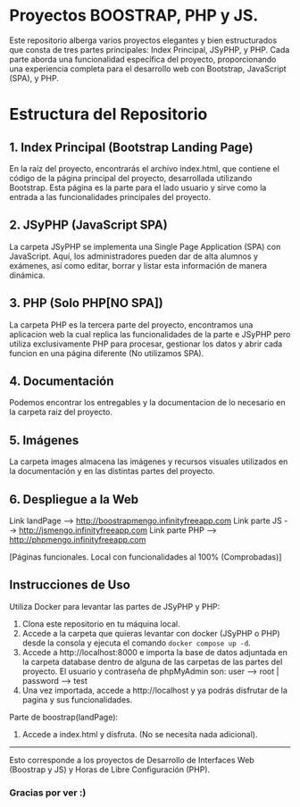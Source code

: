 # Proyectos BOOSTRAP, PHP y JS.
Este repositorio alberga varios proyectos elegantes y bien estructurados que consta de tres partes principales: Index Principal, JSyPHP, y PHP. Cada parte aborda una funcionalidad específica del proyecto, proporcionando una experiencia completa para el desarrollo web con Bootstrap, JavaScript (SPA), y PHP.

# Estructura del Repositorio
## 1. Index Principal (Bootstrap Landing Page)
En la raíz del proyecto, encontrarás el archivo index.html, que contiene el código de la página principal del proyecto, desarrollada utilizando Bootstrap. Esta página es la parte para el lado usuario y sirve como la entrada a las funcionalidades principales del proyecto.

## 2. JSyPHP (JavaScript SPA)
La carpeta JSyPHP se implementa una Single Page Application (SPA) con JavaScript. Aquí, los administradores pueden dar de alta alumnos y exámenes, así como editar, borrar y listar esta información de manera dinámica.

## 3. PHP (Solo PHP[NO SPA])
La carpeta PHP es la tercera parte del proyecto, encontramos una aplicacion web la cual replica las funcionalidades de la parte e JSyPHP pero utiliza exclusivamente PHP para procesar, gestionar los datos y abrir cada funcion en una página diferente (No utilizamos SPA).

## 4. Documentación
Podemos encontrar los entregables y la documentacion de lo necesario en la carpeta raiz del proyecto.

## 5. Imágenes
La carpeta images almacena las imágenes y recursos visuales utilizados en la documentación y en las distintas partes del proyecto.

## 6. Despliegue a la Web
Link landPage --> http://boostrapmengo.infinityfreeapp.com
Link parte JS --> http://jsmengo.infinityfreeapp.com
Link parte PHP --> http://phpmengo.infinityfreeapp.com

[Páginas funcionales. Local con funcionalidades al 100% (Comprobadas)]

## Instrucciones de Uso
Utiliza Docker para levantar las partes de JSyPHP y PHP:
  1. Clona este repositorio en tu máquina local.
  2. Accede a la carpeta que quieras levantar con docker (JSyPHP o PHP) desde la consola y ejecuta el comando ```docker compose up -d```.
  3. Accede a http://localhost:8000 e importa la base de datos adjuntada en la carpeta database dentro de alguna de las carpetas de las partes del proyecto. El usuario y contraseña de phpMyAdmin son: user --> root | password --> test
  4. Una vez importada, accede a http://localhost y ya podrás disfrutar de la pagina y sus funcionalidades.

Parte de boostrap(landPage):
  1. Accede a index.html y disfruta. (No se necesita nada adicional).

***

Esto corresponde a los proyectos de Desarrollo de Interfaces Web (Boostrap y JS) y Horas de Libre Configuración (PHP).
### Gracias por ver :)




